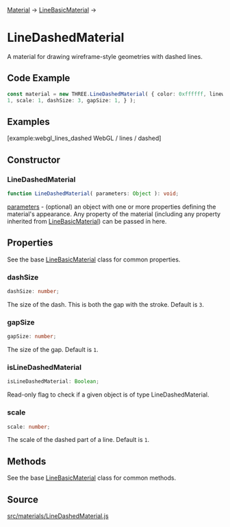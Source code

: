 [Material](en\materials\Material.html) →
[LineBasicMaterial](en\materials\LineBasicMaterial.html) →

# LineDashedMaterial

A material for drawing wireframe-style geometries with dashed lines.

## Code Example

  
```ts  
const material = new THREE.LineDashedMaterial( { color: 0xffffff, linewidth:
1, scale: 1, dashSize: 3, gapSize: 1, } );  
```  

## Examples

[example:webgl_lines_dashed WebGL / lines / dashed]  

## Constructor

### LineDashedMaterial

  
  
```ts  
function LineDashedMaterial( parameters: Object ): void;  
```  

[parameters](#) - (optional) an object with one or more properties defining
the material's appearance. Any property of the material (including any
property inherited from
[LineBasicMaterial](en\materials\LineBasicMaterial.html)) can be passed in
here.

## Properties

See the base [LineBasicMaterial](en\materials\LineBasicMaterial.html) class
for common properties.

### dashSize

  
  
```ts  
dashSize: number;  
```  

The size of the dash. This is both the gap with the stroke. Default is `3`.

### gapSize

  
  
```ts  
gapSize: number;  
```  

The size of the gap. Default is `1`.

### isLineDashedMaterial

  
  
```ts  
isLineDashedMaterial: Boolean;  
```  

Read-only flag to check if a given object is of type LineDashedMaterial.

### scale

  
  
```ts  
scale: number;  
```  

The scale of the dashed part of a line. Default is `1`.

## Methods

See the base [LineBasicMaterial](en\materials\LineBasicMaterial.html) class
for common methods.

## Source

<a
href="https://github.com/mrdoob/three.js/blob/master/src/materials/LineDashedMaterial.js">src/materials/LineDashedMaterial.js</a>

